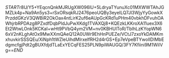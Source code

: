 $START$r8U/Y5+YEqcnQnkMJRUgXW096lU+5LdryaTYunuXc01MXWWTAhJGMZLk4p+Na9An5ys3+rSxORsqkRJ2476peoUQBy3eyeILQ7Jl3WjyYyGowkXPrzddGKzV3QWBiR2OkOax4ntLirK2uf6eAUpGcKRd1uPHm40vbkhDFvuhOAWhjrbRPDAzg8PZxdfDqbPldJuPwXKdg1TVAXQj8+KQEzkLKKroXA11uex3X6Et2WtwLOnk5KCKaI+wHt9PVbQ4ym2VM+nv0KBHUlToR/TblhLzKYopWN66xV2nKLghAtOx9MwXXmQAeQ12A0UWr9EhHnPUEZe/VCtJ7zxoYkDAMKmxhuvkirSSSQEu/XiNph1tWZleUihdMIrxelfRH2d4rGS+Ep7eVpeBTYwoIlDIMbEdgmcfgjPdt2gBUXfdjdTLaExYECqFES25PLN9piWAUGQ/3FY7Kfiini9M1WiIVg==$END$